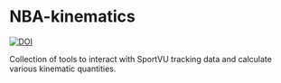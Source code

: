 # NBA-kinematics

[![DOI](https://zenodo.org/badge/105927510.svg)](https://zenodo.org/badge/latestdoi/105927510)

Collection of tools to interact with SportVU tracking data and calculate various kinematic quantities. 
